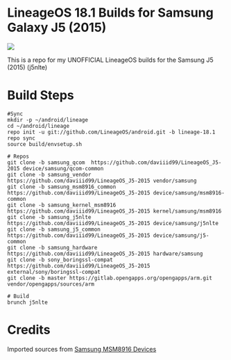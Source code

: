 # LineageOS 18.1 Builds for  Samsung Galaxy J5 (2015)

<img src="https://github.com/daviiid99/LineageOS_J5-2015/blob/main/logo.png">

This is a repo for my UNOFFICIAL LineageOS builds for the Samsung J5 (2015) (j5nlte)


# Build Steps
```
#Sync
mkdir -p ~/android/lineage
cd ~/android/lineage
repo init -u git://github.com/LineageOS/android.git -b lineage-18.1
repo sync
source build/envsetup.sh

# Repos
git clone -b samsung_qcom  https://github.com/daviiid99/LineageOS_J5-2015 device/samsung/qcom-common
git clone -b samsung_vendor  https://github.com/daviiid99/LineageOS_J5-2015 vendor/samsung
git clone -b samsung_msm8916_common  https://github.com/daviiid99/LineageOS_J5-2015 device/samsung/msm8916-common
git clone -b samsung_kernel_msm8916  https://github.com/daviiid99/LineageOS_J5-2015 kernel/samsung/msm8916
git clone -b samsung_j5nlte  https://github.com/daviiid99/LineageOS_J5-2015 device/samsung/j5nlte
git clone -b samsung_j5_common https://github.com/daviiid99/LineageOS_J5-2015 device/samsung/j5-common
git clone -b samsung_hardware  https://github.com/daviiid99/LineageOS_J5-2015 hardware/samsung
git clone -b sony_boringssl-compat https://github.com/daviiid99/LineageOS_J5-2015 external/sony/boringssl-compat
git clone -b master https://gitlab.opengapps.org/opengapps/arm.git vendor/opengapps/sources/arm

# Build
brunch j5nlte
```

# Credits
Imported sources from <a href="https://github.com/Galaxy-MSM8916">Samsung MSM8916 Devices</a>
